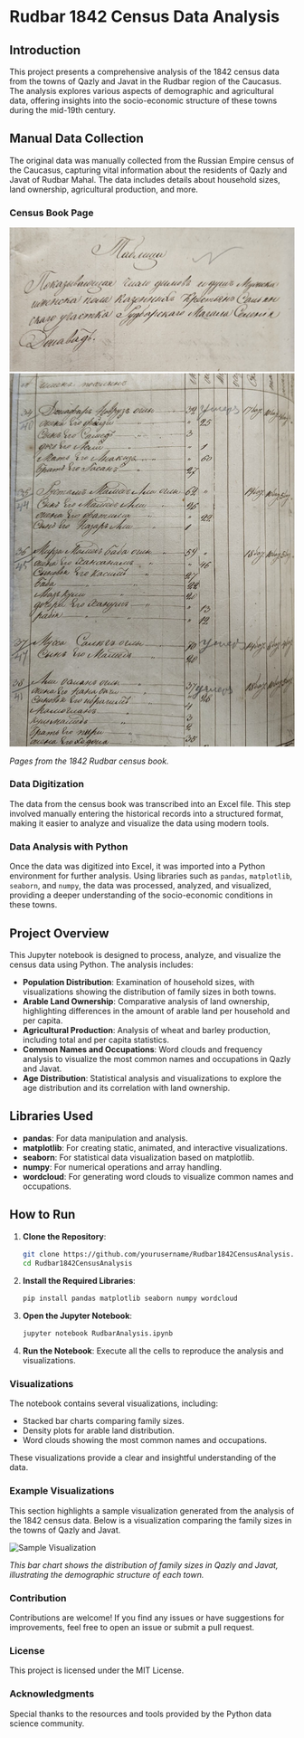 # Rudbar 1842 Census Data Analysis

## Introduction

This project presents a comprehensive analysis of the 1842 census data from the towns of Qazly and Javat in the Rudbar region of the Caucasus. The analysis explores various aspects of demographic and agricultural data, offering insights into the socio-economic structure of these towns during the mid-19th century.

## Manual Data Collection

The original data was manually collected from the Russian Empire census of the Caucasus, capturing vital information about the residents of Qazly and Javat of Rudbar Mahal. The data includes details about household sizes, land ownership, agricultural production, and more.

### Census Book Page

![Census Book Page](ExamplePage1.jpg)
![Census Book Page](Example2.jpg)

*Pages from the 1842 Rudbar census book.*

### Data Digitization

The data from the census book was transcribed into an Excel file. This step involved manually entering the historical records into a structured format, making it easier to analyze and visualize the data using modern tools.

### Data Analysis with Python

Once the data was digitized into Excel, it was imported into a Python environment for further analysis. Using libraries such as `pandas`, `matplotlib`, `seaborn`, and `numpy`, the data was processed, analyzed, and visualized, providing a deeper understanding of the socio-economic conditions in these towns.

## Project Overview

This Jupyter notebook is designed to process, analyze, and visualize the census data using Python. The analysis includes:

- **Population Distribution**: Examination of household sizes, with visualizations showing the distribution of family sizes in both towns.
- **Arable Land Ownership**: Comparative analysis of land ownership, highlighting differences in the amount of arable land per household and per capita.
- **Agricultural Production**: Analysis of wheat and barley production, including total and per capita statistics.
- **Common Names and Occupations**: Word clouds and frequency analysis to visualize the most common names and occupations in Qazly and Javat.
- **Age Distribution**: Statistical analysis and visualizations to explore the age distribution and its correlation with land ownership.

## Libraries Used

- **pandas**: For data manipulation and analysis.
- **matplotlib**: For creating static, animated, and interactive visualizations.
- **seaborn**: For statistical data visualization based on matplotlib.
- **numpy**: For numerical operations and array handling.
- **wordcloud**: For generating word clouds to visualize common names and occupations.

## How to Run

1. **Clone the Repository**:
   ```bash
   git clone https://github.com/yourusername/Rudbar1842CensusAnalysis.git
   cd Rudbar1842CensusAnalysis
2. **Install the Required Libraries**:
    ```bash
    pip install pandas matplotlib seaborn numpy wordcloud
3. **Open the Jupyter Notebook**:
   ```bash
   jupyter notebook RudbarAnalysis.ipynb
4. **Run the Notebook**:
   Execute all the cells to reproduce the analysis and visualizations.

  ### Visualizations

The notebook contains several visualizations, including:

- Stacked bar charts comparing family sizes.
- Density plots for arable land distribution.
- Word clouds showing the most common names and occupations.

These visualizations provide a clear and insightful understanding of the data.

### Example Visualizations

This section highlights a sample visualization generated from the analysis of the 1842 census data. 
Below is a visualization comparing the family sizes in the towns of Qazly and Javat.

![Sample Visualization](StackedBarChart.png)

*This bar chart shows the distribution of family sizes in Qazly and Javat, illustrating the demographic structure of each town.*

### Contribution

Contributions are welcome! If you find any issues or have suggestions for improvements, feel free to open an issue or submit a pull request.

### License

This project is licensed under the MIT License.

### Acknowledgments

Special thanks to the resources and tools provided by the Python data science community.







